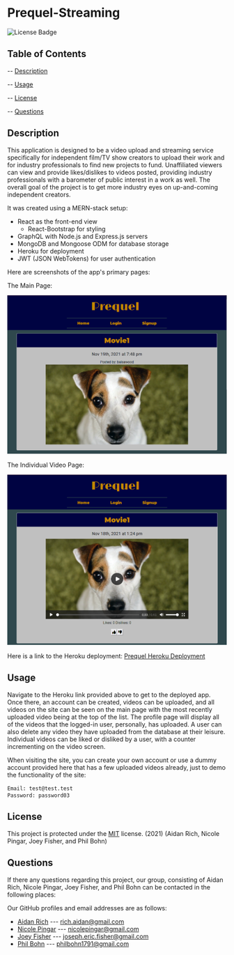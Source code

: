 # Prequel-Streaming

![License Badge](https://img.shields.io/badge/license-MIT-blue)

## Table of Contents

-- [Description](#description)

-- [Usage](#usage)

-- [License](#license)

-- [Questions](#questions)

## Description

This application is designed to be a video upload and streaming service specifically for independent film/TV show creators to upload their work and for industry professionals to find new projects to fund. Unaffiliated viewers can view and provide likes/dislikes to videos posted, providing industry professionals with a barometer of public interest in a work as well. The overall goal of the project is to get more industry eyes on up-and-coming independent creators.

It was created using a MERN-stack setup:

- React as the front-end view
  - React-Bootstrap for styling
- GraphQL with Node.js and Express.js servers
- MongoDB and Mongoose ODM for database storage
- Heroku for deployment
- JWT (JSON WebTokens) for user authentication

Here are screenshots of the app's primary pages:

The Main Page:

![Main Page Screenshot](assets/prequelmainpage.PNG)

The Individual Video Page:

![Video Page Screenshot](assets/prequelvideopage.PNG)

Here is a link to the Heroku deployment: [Prequel Heroku Deployment](https://thawing-castle-85641.herokuapp.com)

## Usage

Navigate to the Heroku link provided above to get to the deployed app. Once there, an account can be created, videos can be uploaded, and all videos on the site can be seen on the main page with the most recently uploaded video being at the top of the list. The profile page will display all of the videos that the logged-in user, personally, has uploaded. A user can also delete any video they have uploaded from the database at their leisure. Individual videos can be liked or disliked by a user, with a counter incrementing on the video screen.

When visiting the site, you can create your own account or use a dummy account provided here that has a few uploaded videos already, just to demo the functionality of the site:

    Email: test@test.test
    Password: password03

## License

This project is protected under the [MIT](https://choosealicense.com/licenses/mit/) license. (2021) (Aidan Rich, Nicole Pingar, Joey Fisher, and Phil Bohn)

## Questions

If there any questions regarding this project, our group, consisting of Aidan Rich, Nicole Pingar, Joey Fisher, and Phil Bohn can be contacted in the following places:

Our GitHub profiles and email addresses are as follows:

- [Aidan Rich](https://github.com/aidanrich) --- rich.aidan@gmail.com
- [Nicole Pingar](https://github.com/nicolepingar) --- nicolepingar@gmail.com
- [Joey Fisher](https://github.com/jfisher37) --- joseph.eric.fisher@gmail.com
- [Phil Bohn](https://github.com/lamperouge1218) --- philbohn1791@gmail.com
